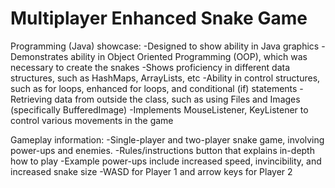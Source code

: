 # Multiplayer Enhanced Snake Game 
Programming (Java) showcase:
-Designed to show ability in Java graphics 
-Demonstrates ability in Object Oriented Programming (OOP), which was necessary to create the snakes
-Shows proficiency in different data structures, such as HashMaps, ArrayLists, etc
-Ability in control structures, such as for loops, enhanced for loops, and conditional (if) statements
-Retrieving data from outside the class, such as using Files and Images (specifically BufferedImage)
-Implements MouseListener, KeyListener to control various movements in the game

Gameplay information:
-Single-player and two-player snake game, involving power-ups and enemies. 
-Rules/instructions button that explains in-depth how to play
-Example power-ups include increased speed, invincibility, and increased snake size
-WASD for Player 1 and arrow keys for Player 2


